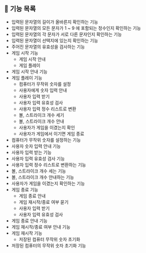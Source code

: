 ## 🚀 기능 목록

* 입력된 문자열의 길이가 올바른지 확인하는 기능
* 입력된 문자열의 모든 문자가 1 ~ 9 에 포함되는 정수인지 확인하는 기능
* 입력된 문자열의 각 문자가 서로 다른 문자인지 확인하는 기능
* 입력된 문자열이 선택지에 있는지 확인하는 기능
* 주어진 문자열의 유효성을 검사하는 기능
* 게임 시작 기능
  * 게임 시작 안내
  * 게임 플레이
* 게임 시작 안내 기능
* 게임 플레이 기능
  * 컴퓨터가 무작위 숫자를 설정
  * 사용자에게 숫자 입력 안내
  * 사용자 입력 받기
  * 사용자 입력 유효성 검사
  * 사용자 입력 정수 리스트로 변환
  * 볼, 스트라이크 개수 세기
  * 볼, 스트라이크 개수 안내
  * 사용자가 게임을 이겼는지 확인
  * 사용자가 게임에서 이기면 게임 종료
* 컴퓨터가 무작위 숫자를 설정하는 기능
* 사용자 숫자 입력 안내 기능
* 사용자 입력 받는 기능
* 사용자 입력 유효성 검사 기능
* 사용자 입력 정수 리스트로 변환하는 기능
* 볼, 스트라이크 개수 세는 기능
* 볼, 스트라이크 개수 안내하는 기능
* 사용자가 게임을 이겼는지 확인하는 기능
* 게임 종료 기능
  * 게임 종료 안내
  * 게임 재시작/종료 여부 묻기
  * 사용자 입력 받기
  * 사용자 입력 유효성 검사
* 게임 종료 안내 기능
* 게임 재시작/종료 여부 안내 기능
* 게임 재시작 기능
  * 저장된 컴퓨터 무작위 숫자 초기화
* 저장된 컴퓨터의 무작위 숫자 초기화 기능

